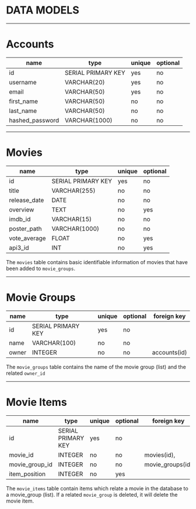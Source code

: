 # DATA MODELS

-- --
# Accounts

|name  |type   |unique  |optional |
|------|-------|--------|---------|
id | SERIAL PRIMARY KEY | yes | no |
username | VARCHAR(20) | yes | no |
email | VARCHAR(50) | yes | no |
first_name | VARCHAR(50) | no | no |
last_name | VARCHAR(50) | no | no |
hashed_password | VARCHAR(1000) | no | no |

-- --
# Movies

|name  |type   |unique  |optional |
|------|-------|--------|---------|
|id | SERIAL PRIMARY KEY | yes | no |
|title | VARCHAR(255) | no | no |
|release_date | DATE | no | no |
|overview | TEXT | no | yes |
|imdb_id | VARCHAR(15) | no | no |
|poster_path | VARCHAR(1000) | no | no |
|vote_average | FLOAT | no | yes |
|api3_id | INT | no | yes |

The `movies` table contains basic identifiable information of movies that have been added to `movie_groups`.

-- --
# Movie Groups
|name  |type   |unique  |optional | foreign key |
|------|-------|--------|---------|----------|
| id | SERIAL PRIMARY KEY | yes | no |
| name | VARCHAR(100) | no | no |
| owner | INTEGER | no | no | accounts(id)|

The `movie_groups` table contains the name of the movie group (list) and the related `owner_id`

-- --
# Movie Items
|name  |type   |unique  |optional | foreign key | on delete |
|------|-------|--------|---------|----------|-----|
| id | SERIAL PRIMARY KEY | yes | no |
| movie_id | INTEGER | no | no | movies(id),
| movie_group_id | INTEGER | no | no | movie_groups(id) | CASCADE |
| item_position | INTEGER | no | yes |

The `movie_items` table contain items which relate a movie in the database to a movie_group (list).  If a related `movie_group` is deleted, it will delete the movie item.

